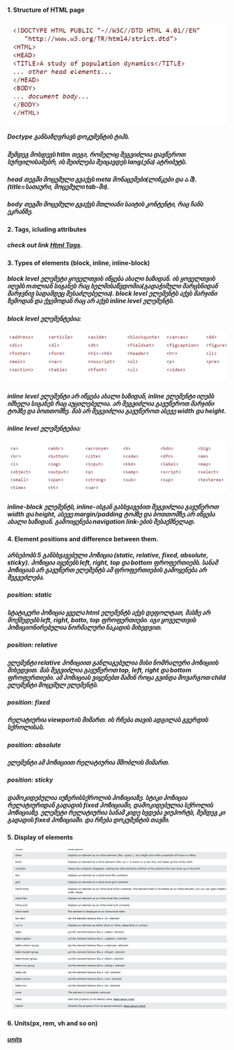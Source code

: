 #### 1. Structure of HTML page

 ![Html structure](./assets/html.jpg)

##### Doctype განსაზღვრავს დოკუმენტის ტიპს.
##### შემდეგ მოსდევს htlm თეგი, რომელიც შეგვიძლია დავწეროთ სურვილისამებრ, ის შეიძლება შეიცავდეს lang(ენა) ატრიბუტს.
##### head თეგში მოცემული გვაქვს meta მონაცემები(ლინკები და ა.შ).(title=სათაური, მოცემული tab-ში).
##### body თეგში მოცემული გვაქვს მთლიანი საიტის კონტენტი, რაც ჩანს ეკრანზე.


#### 2. Tags, icluding attributes
##### check out link [Html Tags](https://www.w3schools.com/tags/).

#### 3. Types of elements (block, inline, inline-block)

##### block level ელემეტი ყოველთვის იწყება ახალი ხაზიდან. ის ყოველთვის იღებს mთლიან სიგანეს რაც ხელმისაწვდომია(გადაჭიმული მარცხნიდან მარჯვნივ სადამდეც შესაძლებელია). block level ელემენტს აქვს მარჯინი ზემოდან და ქვემოდან რაც არ აქვს inline level ელემენტს.
##### block level ელემენტებია: 
##### ![Block level](./assets/block.jpg)

##### inline level ელემენტი არ იწყება ახალი ხაზიდან, inline ელემენტი იღებს იმხელა სიგანეს რაც აუცილებელია. არ შეგვიძლია გავუწეროთ მარჯინი ტოპზე და ბოთთომზე. მას არ შეგვიძლია გავუწეროთ ასევე width და height.
##### inline level ელემენტებია:
##### ![inline](./assets/inline.jpg)

##### inline-block  ელემენტს, inline-ისგან გასხვავებით შეგვიძლია გავუწეროთ width და height, ასევე margin/padding ტოპზე და ბოთთომზე.არ იწყება ახალი ხაზიდან. გამოიყენება navigation link-ების შესაქმნელად.

#### 4. Element positions and difference between them.

##### არსებობს 5 განსხვავებული პოზიცია (static, relative, fixed, absolute, sticky). პოზიცია იყენებს left, right, top და bottom ფროფერთიებს. სანამ პოზიციას არ გავუწერთ ელემენტს ამ ფროფერთიების გამოყენება არ შეგვეძლება.
##### position: static
##### სტატიკური პოზიცია ყველა html ელემენტს აქვს დეფოლტათ, მასზე არ მოქმედებს left, right, botto, top ფროფერთიები. იგი ყოველთვის პოზიციონირებულია ნორმალური ნაკადის მიხედვით.
##### position: relative
##### ელემენტი relative პოზიციით განლაგებულია მისი ნომრალური პოზიციის მიხედვით. მას შეგვიძლია გავუწეროთ top, left, right და bottom ფროფერთიები. ამ პოზიციას ვიყენებთ მაშინ როცა გვინდა მოვარგოთ child ელემენტი მოცემულ ელემენტს.
##### position: fixed
##### რელატიურია viewportის მიმართ. ის რჩება თავის ადგილას გვერდის სქროლისას.
##### position: absolute
##### ელემენტი ამ პოზიციით რელატიურია მშობლის მიმართ.
##### position: sticky
##### დამოკიდებულია იუზერისსქროლის პოზიციაზე. სტიკი პოზიცია რელატიურიდან გადადის fixed პოზიციაში, დამოკიდებულია სქროლის პოზიციაზე. ელემეტი რელატიურია სანამ კიდე ხვდება ვიუპორტს, შემდეგ კი გადადის fixed პოზიციაში. და რჩება დოკუმენტის თავში.

#### 5. Display of elements
![display](./assets/display.jpg)

#### 6. Units(px, rem, vh and so on)
##### [units](https://www.w3schools.com/cssref/css_units.asp)